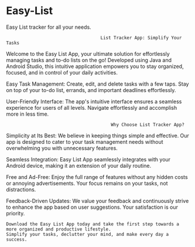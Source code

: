 # Easy-List
Easy List tracker for all your needs.

                                      
                                        List Tracker App: Simplify Your Tasks

Welcome to the Easy List App, your ultimate solution for effortlessly managing tasks and to-do lists on the go! Developed using Java and Android Studio, this intuitive application empowers you to stay organized, focused, and in control of your daily activities.

Easy Task Management: Create, edit, and delete tasks with a few taps. Stay on top of your to-do list, errands, and important deadlines effortlessly.

User-Friendly Interface: The app's intuitive interface ensures a seamless experience for users of all levels. Navigate effortlessly and accomplish more in less time.

                                            Why Choose List Tracker App?
Simplicity at Its Best: We believe in keeping things simple and effective. Our app is designed to cater to your task management needs without overwhelming you with unnecessary features.

Seamless Integration: Easy List App seamlessly integrates with your Android device, making it an extension of your daily routine.

Free and Ad-Free: Enjoy the full range of features without any hidden costs or annoying advertisements. Your focus remains on your tasks, not distractions.

Feedback-Driven Updates: We value your feedback and continuously strive to enhance the app based on user suggestions. Your satisfaction is our priority.



    Download the Easy List App today and take the first step towards a more organized and productive lifestyle. 
    Simplify your tasks, declutter your mind, and make every day a success.

